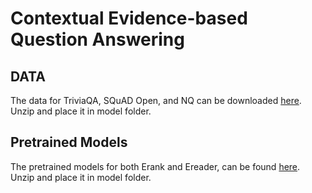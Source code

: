 # Contextual Evidence-based Question Answering
## DATA
The data for TriviaQA, SQuAD Open, and NQ can be downloaded [here](https://drive.google.com/drive/folders/18PgPdFA_34L6RdBeeZNT1E_r0JvE---0?usp=share_link). Unzip and place it in model folder.

## Pretrained Models
The pretrained models for both Erank and Ereader, can be found [here](https://drive.google.com/drive/folders/1j3FPAKciB89X-H-mgChgYcO5erATP5qs?usp=share_link). Unzip and place it in model folder.
